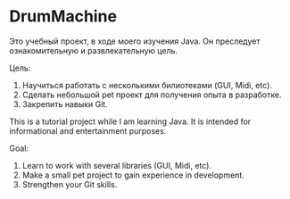 # DrumMachine

Это учебный проект,  в ходе моего изучения Java. Он преследует ознакомительную и развлекательную цель.

Цель: 
1. Научиться работать с несколькими билиотеками (GUI, Midi, etc).
2. Сделать небольшой pet проект для получения опыта в разработке.
3. Закрепить навыки Git.


This is a tutorial project while I am learning Java. It is intended for informational and entertainment purposes.

Goal:
1. Learn to work with several libraries (GUI, Midi, etc).
2. Make a small pet project to gain experience in development.
3. Strengthen your Git skills.